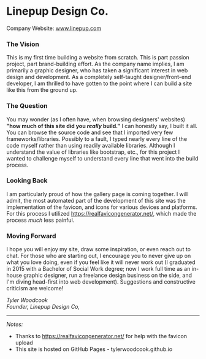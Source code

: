 # Linepup Design Co.  
Company Website: www.linepup.com  

### The Vision
This is my first time building a website from scratch. This is part passion project, part brand-building effort. As the company name implies, I am primarily a graphic designer, who has taken a significant interest in web design and development. As a completely self-taught designer/front-end developer, I am thrilled to have gotten to the point where I can build a site like this from the ground up.

### The Question
You may wonder (as I often have, when browsing designers' websites) **"how much of this site did you *really* build."** I can honestly say, I built it all. You can browse the source code and see that I imported very few frameworks/libraries. Possibly to a fault, I typed nearly every line of the code myself rather than using readily available libraries. Although I understand the value of libraries like bootstrap, etc., for this project I wanted to challenge myself to understand every line that went into the build process.  

### Looking Back
I am particularly proud of how the gallery page is coming together. I will admit, the most automated part of the development of this site was the implementation of the favicon, and icons for various devices and platforms. For this process I utilized https://realfavicongenerator.net/, which made the process *much* less painful. 

### Moving Forward
I hope you will enjoy my site, draw some inspiration, or even reach out to chat. For those who are starting out, I encourage you to never give up on what you love doing, even if you feel like it will never work out (I graduated in 2015 with a Bachelor of Social Work degree; now I work full time as an in-house graphic designer, run a freelance design business on the side, and I'm diving head-first into web development). Suggestions and constructive criticism are welcome! 

*Tyler Woodcook*  
*Founder, Linepup Design Co,*

---

*Notes:*  
- Thanks to https://realfavicongenerator.net/ for help with the favicon upload
- This site is hosted on GitHub Pages - tylerwoodcook.github.io
